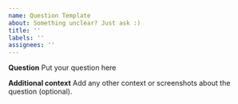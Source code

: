 ```yaml
---
name: Question Template
about: Something unclear? Just ask :)
title: ''
labels: ''
assignees: ''
---
```


**Question**
Put your question here

**Additional context**
Add any other context or screenshots about the question (optional).